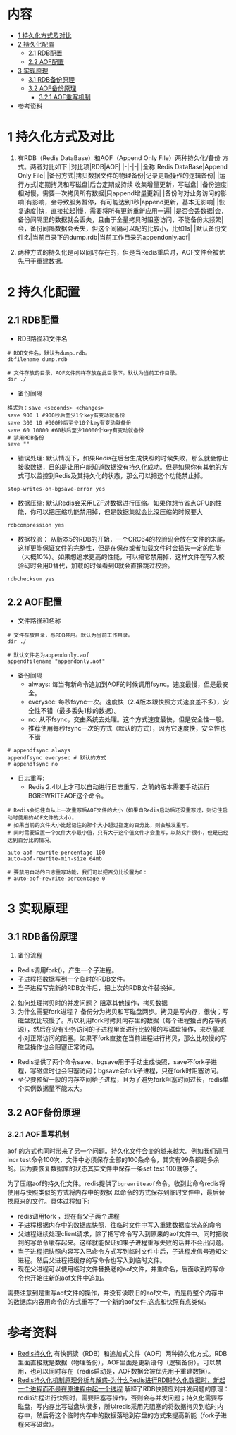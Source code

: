 # 内容
- [1 持久化方式及对比](#1-持久化方式及对比)
- [2 持久化配置](#2-持久化配置)
	- [2.1 RDB配置](#21-RDB配置)
	- [2.2 AOF配置](#22-AOF配置)
- [3 实现原理](#3-实现原理)
	- [3.1 RDB备份原理](#31-RDB备份原理)
	- [3.2 AOF备份原理](#32-AOF备份原理)
		- [3.2.1 AOF重写机制](#321-AOF重写机制)
- [参考资料](#参考资料)

# 1 持久化方式及对比
1. 有RDB（Redis DataBase）和AOF（Append Only File）两种持久化/备份 方式。两者对比如下
|对比项|RDB|AOF|
|-|-|-|
|全称|Redis DataBase|Append Only File|
|备份方式|拷贝数据文件的物理备份|记录更新操作的逻辑备份|
|运行方式|定期拷贝和写磁盘|后台定期或持续 收集增量更新，写磁盘|
|备份速度|相对慢，需要一次拷贝所有数据|只append增量更新|
|备份时对业务访问的影响|有影响，会导致服务暂停，有可能达到1秒|append更新，基本无影响|
|恢复速度|快，直接拉起|慢，需要将所有更新重新应用一遍|
|是否会丢数据|会，备份间隔里的数据就会丢失，且由于全量拷贝时阻塞访问，不能备份太频繁|会，备份间隔数据会丢失，但这个间隔可以配的比较小，比如1s|
|默认备份文件名|当前目录下的dump.rdb|当前工作目录的appendonly.aof|

2. 两种方式的持久化是可以同时存在的，但是当Redis重启时，AOF文件会被优先用于重建数据。
# 2 持久化配置
## 2.1 RDB配置
- RDB路径和文件名
```
# RDB文件名，默认为dump.rdb。
dbfilename dump.rdb

# 文件存放的目录，AOF文件同样存放在此目录下。默认为当前工作目录。
dir ./
```

- 备份间隔
```
格式为：save <seconds> <changes>
save 900 1 #900秒后至少1个key有变动就备份
save 300 10 #300秒后至少10个key有变动就备份
save 60 10000 #60秒后至少10000个key有变动就备份
# 禁用RDB备份
save ""
```
- 错误处理:  默认情况下，如果Redis在后台生成快照的时候失败，那么就会停止接收数据，目的是让用户能知道数据没有持久化成功。但是如果你有其他的方式可以监控到Redis及其持久化的状态，那么可以把这个功能禁止掉。
```
stop-writes-on-bgsave-error yes
```
- 数据压缩: 默认Redis会采用LZF对数据进行压缩。如果你想节省点CPU的性能，你可以把压缩功能禁用掉，但是数据集就会比没压缩的时候要大
```
rdbcompression yes
```
- 数据校验： 从版本5的RDB的开始，一个CRC64的校验码会放在文件的末尾。这样更能保证文件的完整性，但是在保存或者加载文件时会损失一定的性能（大概10%）。如果想追求更高的性能，可以把它禁用掉，这样文件在写入校验码时会用0替代，加载的时候看到0就会直接跳过校验。
```
rdbchecksum yes
```
## 2.2 AOF配置
- 文件路径和名称
```
# 文件存放目录，与RDB共用。默认为当前工作目录。
dir ./

# 默认文件名为appendonly.aof
appendfilename "appendonly.aof"
```
- 备份间隔
	- always: 每当有新命令追加到AOF的时候调用fsync。速度最慢，但是最安全。
	- everysec: 每秒fsync一次。速度快（2.4版本跟快照方式速度差不多），安全性不错（最多丢失1秒的数据）。
	- no: 从不fsync，交由系统去处理。这个方式速度最快，但是安全性一般。
	- 推荐使用每秒fsync一次的方式（默认的方式），因为它速度快，安全性也不错
```
# appendfsync always
appendfsync everysec # 默认的方式
# appendfsync no
```
- 日志重写: 
	- Redis 2.4以上才可以自动进行日志重写，之前的版本需要手动运行BGREWRITEAOF这个命令。
```
# Redis会记住自从上一次重写后AOF文件的大小（如果自Redis启动后还没重写过，则记住启动时使用的AOF文件的大小）。
# 如果当前的文件大小比起记住的那个大小超过指定的百分比，则会触发重写。
# 同时需要设置一个文件大小最小值，只有大于这个值文件才会重写，以防文件很小，但是已经达到百分比的情况。

auto-aof-rewrite-percentage 100
auto-aof-rewrite-min-size 64mb

# 要禁用自动的日志重写功能，我们可以把百分比设置为0：
# auto-aof-rewrite-percentage 0
```
# 3 实现原理
## 3.1 RDB备份原理
1. 备份流程
- Redis调用fork()，产生一个子进程。
- 子进程把数据写到一个临时的RDB文件。
- 当子进程写完新的RDB文件后，把上次的RDB文件替换掉。
2. 如何处理拷贝时的并发问题？ 阻塞其他操作，拷贝数据
3. 为什么需要fork进程？ 备份分为拷贝和写磁盘两步。拷贝是写内存，很快；写磁盘就比较慢了。所以利用fork时拷贝内存里的数据（每个进程独占内存等资源），然后在没有业务访问的子进程里面进行比较慢的写磁盘操作，来尽量减小对正常访问的阻塞。如果不fork直接在当前进程进行拷贝，那么比较慢的写磁盘操作也会阻塞正常访问。
- Redis提供了两个命令save、bgsave用于手动生成快照，save不fork子进程，写磁盘时也会阻塞访问；bgsave会fork子进程，只在fork时阻塞访问。
- 至少要预留一般的内存空间给子进程，且为了避免fork阻塞时间过长，redis单个实例数据量不能太大。

## 3.2 AOF备份原理
### 3.2.1 AOF重写机制

aof 的方式也同时带来了另一个问题。持久化文件会变的越来越大。例如我们调用incr test命令100次，文件中必须保存全部的100条命令，其实有99条都是多余的。因为要恢复数据库的状态其实文件中保存一条set test 100就够了。

为了压缩aof的持久化文件。redis提供了`bgrewriteaof`命令。收到此命令redis将使用与快照类似的方式将内存中的数据 以命令的方式保存到临时文件中，最后替换原来的文件。具体过程如下:
- redis调用fork ，现在有父子两个进程
- 子进程根据内存中的数据库快照，往临时文件中写入重建数据库状态的命令
- 父进程继续处理client请求，除了把写命令写入到原来的aof文件中。同时把收到的写命令缓存起来。这样就能保证如果子进程重写失败的话并不会出问题。
- 当子进程把快照内容写入已命令方式写到临时文件中后，子进程发信号通知父进程。然后父进程把缓存的写命令也写入到临时文件。
- 现在父进程可以使用临时文件替换老的aof文件，并重命名，后面收到的写命令也开始往新的aof文件中追加。

需要注意到是重写aof文件的操作，并没有读取旧的aof文件，而是将整个内存中的数据库内容用命令的方式重写了一个新的aof文件,这点和快照有点类似。

# 参考资料
- [Redis持久化](https://segmentfault.com/a/1190000002906345)  有快照读（RDB）和追加式文件（AOF）两种持久化方式。RDB里面直接就是数据（物理备份），AOF里面是更新语句（逻辑备份）。可以禁用，也可以同时存在（redis启动是，AOF数据会被优先用于重建数据）。
- [Redis持久化机制原理分析与解惑-为什么Redis进行RDB持久化数据时，新起一个进程而不是在原进程中起一个线程](https://blog.csdn.net/u011784767/article/details/76824822) 解释了RDB快照应对并发问题的原理：redis进程进行快照时，需要阻塞写操作，否则会与并发问题；持久化需要写磁盘，写内存比写磁盘块很多，所以redis采用先阻塞的将数据拷贝到临时内存中，然后将这个临时内存中的数据落地到存盘的方式来提高新能（fork子进程来写磁盘）。
